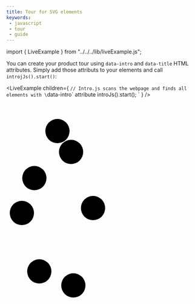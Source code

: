 ```yaml
---
title: Tour for SVG elements
keywords:
 - javascript
 - tour
 - guide
---
```


import { LiveExample } from "../../../lib/liveExample.js";


You can create your product tour using `data-intro` and `data-title` HTML attributes. Simply add those attributs to your
elements and call `introjJs().start()`:


<LiveExample children={
`// Intro.js scans the webpage and finds all elements with \`data-intro\` attribute
introJs().start();
`
} />

<br/>


<svg height="500" width="300">
    <circle data-intro="Hello!" cx="229" cy="260" r="32" style={{fill: 'rgb(31, 119, 180)' }}></circle>
    <circle data-intro="Intro.js can highlight SVG elements as well" cx="171" cy="112" r="32" style={{fill: 'rgb(174, 199, 232)' }}></circle>
    <circle cx="177" cy="464" r="32" style={{fill: 'rgb(255, 187, 120)' }}></circle>
    <circle cx="87" cy="427" r="32" style={{fill: 'rgb(148, 103, 189)' }}></circle>
    <circle cx="41" cy="273" r="32" style={{fill: 'rgb(197, 176, 213)' }}></circle>
    <circle cx="382" cy="443" r="32" style={{fill: 'rgb(140, 86, 75)' }}></circle>
    <circle cx="135" cy="57" r="32" style={{fill: 'rgb(196, 156, 148)' }}></circle>
    <circle data-intro="Final step!" data-title="Goodbye!" cx="74" cy="181" r="32" style={{fill: 'rgb(199, 199, 199)' }}></circle>
</svg>